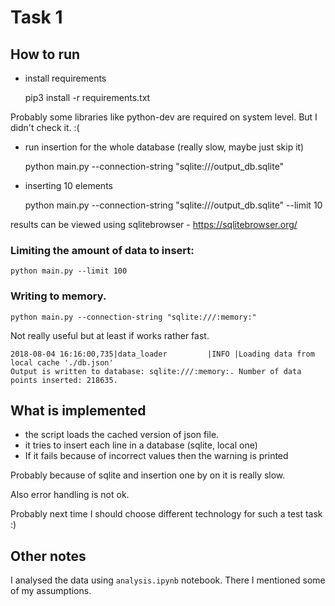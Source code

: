 # Task 1

## How to run
* install requirements 


    pip3 install -r requirements.txt
  
  
Probably some libraries like python-dev are required on system level. But I didn't check it. :(

* run insertion for the whole database (really slow, maybe just skip it)


    python main.py --connection-string "sqlite:///output_db.sqlite" 


* inserting 10 elements


    python main.py --connection-string "sqlite:///output_db.sqlite"  --limit 10


results can be viewed using sqlitebrowser - https://sqlitebrowser.org/


### Limiting the amount of data to insert:

    python main.py --limit 100


### Writing to memory.

    python main.py --connection-string "sqlite:///:memory:" 

Not really useful but at least if works rather fast.

    2018-08-04 16:16:00,735|data_loader         |INFO |Loading data from local cache './db.json'
    Output is written to database: sqlite:///:memory:. Number of data points inserted: 218635.
 

## What is implemented 

* the script loads the cached version of json file.
* it tries to insert each line in a database (sqlite, local one)
* If it fails because of incorrect values then the warning is printed

Probably because of sqlite and insertion one by on it is really slow.

Also error handling is not ok. 

Probably next time I should choose different technology for such a test task :) 





## Other notes
I analysed the data using `analysis.ipynb` notebook. There I mentioned some of my assumptions.


